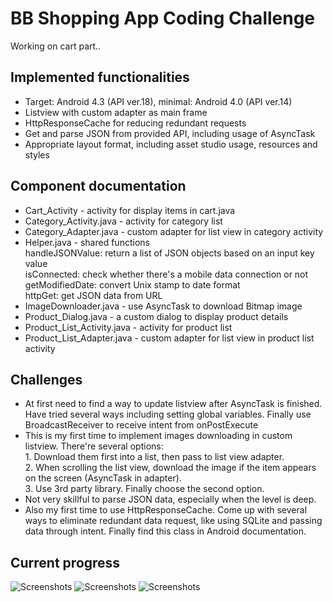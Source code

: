 BB Shopping App Coding Challenge
======================

Working on cart part..

Implemented functionalities
----

- Target: Android 4.3 (API ver.18), minimal: Android 4.0 (API ver.14)
- Listview with custom adapter as main frame
- HttpResponseCache for reducing redundant requests
- Get and parse JSON from provided API, including usage of AsyncTask
- Appropriate layout format, including asset studio usage, resources and styles

Component documentation
----

- Cart_Activity - activity for display items in cart.java
- Category_Activity.java - activity for category list
- Category_Adapter.java - custom adapter for list view in category activity
- Helper.java - shared functions
<br>handleJSONValue: return a list of JSON objects based on an input key value
<br>isConnected: check whether there's a mobile data connection or not
<br>getModifiedDate: convert Unix stamp to date format
<br>httpGet: get JSON data from URL
- ImageDownloader.java - use AsyncTask to download Bitmap image
- Product_Dialog.java - a custom dialog to display product details
- Product_List_Activity.java - activity for product list
- Product_List_Adapter.java - custom adapter for list view in product list activity

Challenges
----

  - At first need to find a way to update listview after AsyncTask is finished. Have tried several ways including setting global variables. Finally use BroadcastReceiver to receive intent from onPostExecute
  - This is my first time to implement images downloading in custom listview. There're several options: <br>1. Download them first into a list, then pass to list view adapter. <br>2. When scrolling the list view, download the image if the item appears on the screen (AsyncTask in adapter). <br>3. Use 3rd party library. Finally choose the second option. 
  - Not very skillful to parse JSON data, especially when the level is deep.
  - Also my first time to use HttpResponseCache. Come up with several ways to eliminate redundant data request, like using SQLite and passing data through intent. Finally find this class in Android documentation.

Current progress
----
![Screenshots](https://raw.github.com/boulevardaed/bbShoppingAppChallenge/master/screenshots/Screenshot_2014-01-19-15-05-39.png)
![Screenshots](https://raw.github.com/boulevardaed/bbShoppingAppChallenge/master/screenshots/Screenshot_2014-01-19-15-06-01.png)
![Screenshots](https://raw.github.com/boulevardaed/bbShoppingAppChallenge/master/screenshots/Screenshot_2014-01-19-15-06-12.png)
